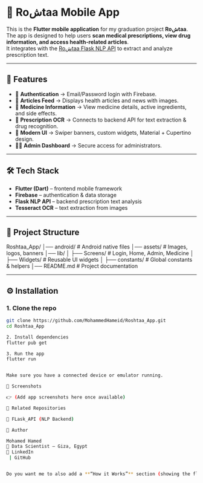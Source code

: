 # 📱 Roشtaa Mobile App

This is the **Flutter mobile application** for my graduation project **Roشtaa**.  
The app is designed to help users **scan medical prescriptions, view drug information, and access health-related articles**.  
It integrates with the [Roشtaa Flask NLP API](https://github.com/MohammedHameid/FLask_API) to extract and analyze prescription text.

---

## 🚀 Features
- 🔐 **Authentication** → Email/Password login with Firebase.  
- 📰 **Articles Feed** → Displays health articles and news with images.  
- 💊 **Medicine Information** → View medicine details, active ingredients, and side effects.  
- 📸 **Prescription OCR** → Connects to backend API for text extraction & drug recognition.  
- 🎨 **Modern UI** → Swiper banners, custom widgets, Material + Cupertino design.  
- 👨‍⚕️ **Admin Dashboard** → Secure access for administrators.  

---

## 🛠️ Tech Stack
- **Flutter (Dart)** – frontend mobile framework  
- **Firebase** – authentication & data storage  
- **Flask NLP API** – backend prescription text analysis  
- **Tesseract OCR** – text extraction from images  

---

## 📂 Project Structure
 Roshtaa_App/
 │── android/ # Android native files
 │── assets/ # Images, logos, banners
 │── lib/
 │ ├── Screens/ # Login, Home, Admin, Medicine
 │ ├── Widgets/ # Reusable UI widgets
 │ ├── constants/ # Global constants & helpers
 │── README.md # Project documentation


---

## ⚙️ Installation

### 1. Clone the repo
```bash
git clone https://github.com/MohammedHameid/Roshtaa_App.git
cd Roshtaa_App

2. Install dependencies
flutter pub get

3. Run the app
flutter run


Make sure you have a connected device or emulator running.

📱 Screenshots

👉 (Add app screenshots here once available)

🔗 Related Repositories

🧠 FLask_API (NLP Backend)

👤 Author

Mohamed Hamed
📍 Data Scientist – Giza, Egypt
🔗 LinkedIn
 | GitHub


Do you want me to also add a **“How it Works”** section (showing the flow: user scans prescription → app → Flask API → 
